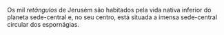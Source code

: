 ﻿Os mil *retângulos* de Jerusém são habitados pela vida nativa inferior do planeta sede-central e, no seu centro, está situada a imensa sede-central circular dos espornágias.